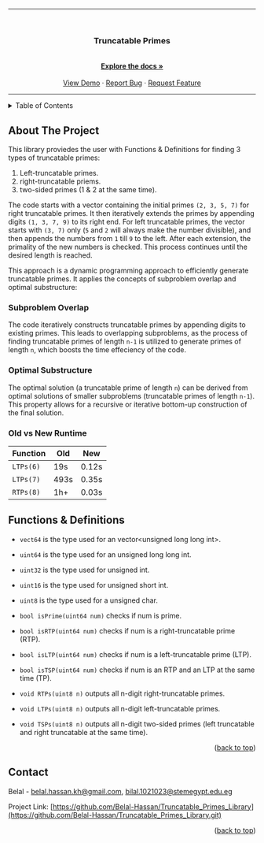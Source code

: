 <a name="readme-top"></a>
<hr>
<br />
<div align="center">
  <a href="https://github.com/Belal-Hassan/Truncatable_Primes_Library">
  </a>
<h3 align="center">Truncatable Primes</h3>
  <p align="center">
    <br />
    <a href="https://github.com/Belal-Hassan/Truncatable_Primes_Library"><strong>Explore the docs »</strong></a>
    <br />
    <br />
    <a href="https://github.com/Belal-Hassan/Truncatable_Primes_Library">View Demo</a>
    ·
    <a href="https://github.com/Belal-Hassan/Truncatable_Primes_Library/issues">Report Bug</a>
    ·
    <a href="https://github.com/Belal-Hassan/Truncatable_Primes_Library/issues">Request Feature</a>
  </p>
</div>
<hr>


<details>
  <summary>Table of Contents</summary>
  <ol>
    <li>
      <a href="#about">About The Project</a>
    </li>
    <li>
      <a href="#functions">Functions & Definitions</a>
    </li>
    <li><a href="#contact">Contact</a></li>
  </ol>
</details>

## About The Project
<section id="about"> </section>

This library proviedes the user with Functions & Definitions for finding 3 types of truncatable primes: 

1. Left-truncatable primes.
2. right-truncatable priems.
3. two-sided primes (1 & 2 at the same time).

The code starts with a vector containing the initial primes `(2, 3, 5, 7)` for right truncatable primes. It then iteratively extends the primes by appending digits `(1, 3, 7, 9)` to its right end. For left truncatable primes, the vector starts with `(3, 7)` only (`5` and `2` will always make the number divisible), and then appends the numbers from `1` till `9` to the left. After each extension, the primality of the new numbers is checked. This process continues until the desired length is reached.

This approach is a dynamic programming approach to efficiently generate truncatable primes. It applies the concepts of subproblem overlap and optimal substructure:

### Subproblem Overlap
The code iteratively constructs truncatable primes by appending digits to existing primes. This leads to overlapping subproblems, as the process of finding truncatable primes of length `n-1` is utilized to generate primes of length `n`, which boosts the time effeciency of the code.

### Optimal Substructure
The optimal solution (a truncatable prime of length `n`) can be derived from optimal solutions of smaller subproblems (truncatable primes of length `n-1`). This property allows for a recursive or iterative bottom-up construction of the final solution.

### Old vs New Runtime

| Function | Old | New |
|   ---    |    ---   |    ---   |
|`LTPs(6)` |    19s   |   0.12s  |
|`LTPs(7)` |    493s   |  0.35s  |
|`RTPs(8)` |    1h+   |   0.03s  |

## Functions & Definitions
<section id="functions"> </section>

* `vect64` is the type used for an vector\<unsigned long long int\>.

* `uint64` is the type used for an unsigned long long int.

* `uint32` is the type used for unsigned int.

* `uint16` is the type used for unsigned short int.

* `uint8` is the type used for a unsigned char.

* `bool isPrime(uint64 num)` checks if num is prime.

* `bool isRTP(uint64 num)` checks if num is a right-truncatable prime (RTP).

* `bool isLTP(uint64 num)` checks if num is a left-truncatable prime (LTP).

* `bool isTSP(uint64 num)` checks if num is an RTP and an LTP at the same time (TP).

* `void RTPs(uint8 n)` outputs all n-digit right-truncatable primes. 

* `void LTPs(uint8 n)` outputs all n-digit left-truncatable primes. 

* `void TSPs(uint8 n)` outputs all n-digit two-sided primes (left truncatable and right truncatable at the same time).
<p align="right">(<a href="#readme-top">back to top</a>)</p>

## Contact
<section id="contact"> </section>

Belal - belal.hassan.kh@gmail.com, bilal.1021023@stemegypt.edu.eg

Project Link: [https://github.com/Belal-Hassan/Truncatable_Primes_Library](https://github.com/Belal-Hassan/Truncatable_Primes_Library.git)
<p align="right">(<a href="#readme-top">back to top</a>)</p>

[visual.js]: https://img.shields.io/badge/Visual-Studio?style=for-the-badge&logo=visual%20studio&logoColor=800080&labelColor=000000&color=000000
[visual-url]: https://visualstudio.microsoft.com
